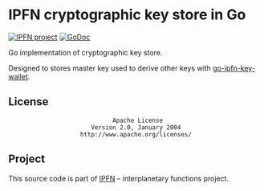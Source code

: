 # IPFN cryptographic key store in Go

[![IPFN project](https://img.shields.io/badge/project-IPFN-blue.svg?style=flat-square)](http://github.com/ipfn)
[![GoDoc](https://godoc.org/github.com/ipfn/ipfn/go/keystore?status.svg)](https://godoc.org/github.com/ipfn/ipfn/go/keystore)

Go implementation of cryptographic key store.

Designed to stores master key used to derive other keys with [go-ipfn-key-wallet](https://github.com/ipfn/ipfn/go/keywallet).

## License

                                 Apache License
                           Version 2.0, January 2004
                        http://www.apache.org/licenses/

## Project

This source code is part of [IPFN](https://github.com/ipfn) – interplanetary functions project.
